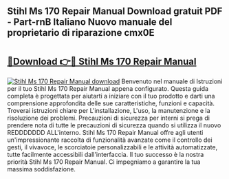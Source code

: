 ## Stihl Ms 170 Repair Manual Download gratuit PDF - Part-rnB Italiano Nuovo manuale del proprietario di riparazione cmx0E

# <h2><a href="http://dfg5kry.blite.top/?on=Stihl+Ms+170+Repair+Manual">🔗Download 👉🔴 Stihl Ms 170 Repair Manual</a></h2>

[![Stihl Ms 170 Repair Manual download](https://i.imgur.com/lujVjoI.png)](http://dfg5kry.blite.top/?on=Stihl+Ms+170+Repair+Manual)
Benvenuto nel manuale di Istruzioni per il tuo Stihl Ms 170 Repair Manual appena configurato. Questa guida completa è progettata per aiutarti a iniziare con il tuo prodotto e darti una comprensione approfondita delle sue caratteristiche, funzioni e capacità. Troverai istruzioni chiare per L'installazione, L'uso, la manutenzione e la risoluzione dei problemi. Precauzioni di sicurezza per interni si prega di prendere nota di tutte le precauzioni di sicurezza quando si utilizza il nuovo REDDDDDDD ALL'interno. Stihl Ms 170 Repair Manual offre agli utenti un'impressionante raccolta di funzionalità avanzate come il controllo dei gesti, il vivavoce, le scorciatoie personalizzabili e le attività automatizzate, tutte facilmente accessibili dall'interfaccia. Il tuo successo è la nostra priorità Stihl Ms 170 Repair Manual. Ci impegniamo a garantire la tua massima soddisfazione.
